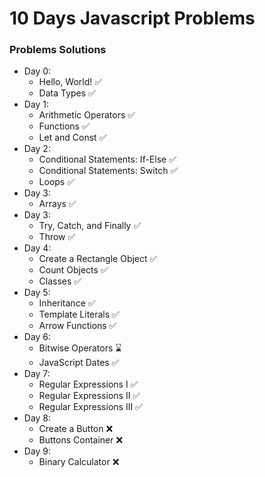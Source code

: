 # 10 Days Javascript Problems
### Problems Solutions
- Day 0:
  - Hello, World!  ✅
  - Data Types  ✅
- Day 1: 
  - Arithmetic Operators ✅
  - Functions ✅
  - Let and Const ✅
- Day 2:
  - Conditional Statements: If-Else ✅
  - Conditional Statements: Switch ✅
  - Loops ✅
- Day 3:
  - Arrays ✅
- Day 3:
  - Try, Catch, and Finally ✅
  - Throw ✅
- Day 4:
  - Create a Rectangle Object ✅
  - Count Objects ✅
  - Classes ✅
- Day 5:
  - Inheritance ✅
  - Template Literals ✅
  - Arrow Functions ✅
- Day 6:
  - Bitwise Operators ⌛
  - JavaScript Dates ✅
- Day 7:
  - Regular Expressions I ✅
  - Regular Expressions II ✅
  - Regular Expressions III ✅
- Day 8:
  - Create a Button ❌
  - Buttons Container ❌
- Day 9:
  - Binary Calculator ❌

